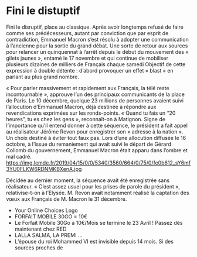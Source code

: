 # Fini le distuptif

Fini le disruptif, place au classique. Après avoir longtemps refusé de faire comme ses prédécesseurs, autant par conviction que par esprit de contradiction, Emmanuel Macron s’est résolu à adopter une communication à l’ancienne pour la sortie du grand débat. Une sorte de retour aux sources pour relancer un quinquennat à l’arrêt depuis le début du mouvement des « gilets jaunes », entamé le 17 novembre et qui continue de mobiliser plusieurs dizaines de milliers de Français chaque samedi Objectif de cette expression à double détente : d’abord provoquer un effet « blast » en parlant au plus grand nombre.


« Pour parler massivement et rapidement aux Français, la télé reste incontournable », approuve l’un des principaux communicants de la place de Paris. Le 10 décembre, quelque 23 millions de personnes avaient suivi l’allocution d’Emmanuel Macron, déjà destinée à répondre aux revendications exprimées sur les ronds-points. « Quand tu fais un “20 heures”, tu es chez les gens », reconnaît-on à Matignon.
Signe de l’importance qu’il entend donner à cette séquence, le président a fait appel au réalisateur Jérôme Revon pour enregistrer son « adresse à la nation ». Un choix destiné à éviter tout faux pas. Lors d’une allocution diffusée le 16 octobre, à l’issue du remaniement qui avait suivi le départ de Gérard Collomb du gouvernement, Emmanuel Macron était apparu dans l’ombre et mal cadré.
https://img.lemde.fr/2019/04/15/0/0/5340/3560/664/0/75/0/fe0b612_sY6mf3YU0FLKW6RDNMKBXenA.jpg

Décidée au dernier moment, la séquence avait été enregistrée sans réalisateur. « C’est assez usuel pour les prises de parole du président », relativise-t-on à l’Elysée. M. Revon avait notamment réalisé la captation des vœux aux Français de M. Macron le 31 décembre.
- Your Online Choices Logo
- FORFAIT MOBILE 30GO = 10€
- Le Forfait Mobile 30Go à 10€/Mois se termine le 23 Avril ! Passez dès maintenant chez RED
- LALLA SALMA, LA PREMI ...
-  L’épouse du roi Mohammed VI est invisible depuis 14 mois. Si des sources proches de
